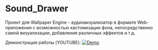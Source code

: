 # Sound_Drawer
 
Проект для Wallpaper Engine - аудиовизуализатор в формате Web-приложения с возможностью кастомизации фона, непосредственно самой визуализации, добавления различных эффектов и т.д.

Демонстрация работы (YOUTUBE):
[![Demo](https://img.youtube.com/vi/qwhSPZzFui8/maxresdefault.jpg)](https://youtu.be/qwhSPZzFui8)
